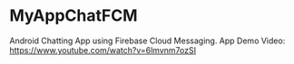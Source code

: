 # MyAppChatFCM
Android Chatting App using Firebase Cloud Messaging.
App Demo Video: https://www.youtube.com/watch?v=6lmvnm7ozSI
